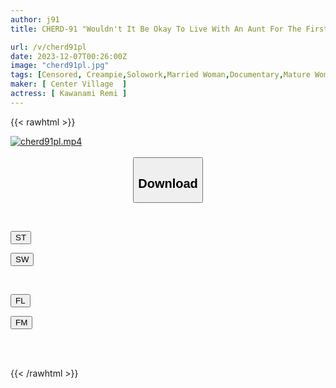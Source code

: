 ```yaml
---
author: j91
title: CHERD-91 "Wouldn't It Be Okay To Live With An Aunt For The First Time?" A Virgin Boy Has The Best Sex With A Married Woman Remi Kawanami

url: /v/cherd91pl
date: 2023-12-07T00:26:00Z
image: "cherd91pl.jpg"
tags: [Censored, Creampie,Solowork,Married Woman,Documentary,Mature Woman,Virgin Man	]
maker: [ Center Village  ]
actress: [ Kawanami Remi ]
---
```



{{< rawhtml >}}

<div class="video" data-videoid="94KyX3PwGQF9o2">
    <a href="javascript:;">
        <img src="/v/cherd91pl/cherd91pl.jpg" width="WIDTH" height="HEIGHT" alt="cherd91pl.mp4" loading="lazy">
    </a>
</div>

<script type="text/javascript" src="https://j91.asia/asset/on-demand-st.js"></script>

<br>
  <link rel="stylesheet" href="https://j91.asia/asset/bs5.css">
  
  <center>
  <button class="btn btn-primary" type="button" data-bs-toggle="collapse" data-bs-target=".multi-collapse" aria-expanded="false" aria-controls="multiCollapseExample1 multiCollapseExample2"><h2>Download</h2></button></center>
</p>
<div class="row">
  <div class="col">
    <div class="collapse multi-collapse" id="multiCollapseExample1">
      <div class="card card-body">
	      	      <br>
<div class="buttons">  
<p><a href="https://streamtape.to/v/94KyX3PwGQF9o2" target="_blank"><button class="btn-hover color-3"><i class="fa fa-download"></i> ST</button></a></p>
<p><a href="https://flaswish.com/q8bti4a6maoz" target="_blank"><button class="btn-hover color-2"><i class="fa fa-download"></i> SW</button></a></p></div>
    </div>
  </div>
</div>
  <div class="col">
    <div class="collapse multi-collapse" id="multiCollapseExample2">
      <div class="card card-body">
	      <br>
<div class="buttons">
<p><a href="https://filelions.site/f/av4wemwekx9v" target="_blank"><button class="btn-hover color-9"><i class="fa fa-download"></i> FL</button></a></p>
<p><a href="https://filemoon.sx/d/ch0qizjkwpp2" target="_blank"><button class="btn-hover color-8"><i class="fa fa-download"></i> FM</button></a></p></div>
<br><br>
      </div>
    </div>
  </div>
</div>

{{< /rawhtml >}}